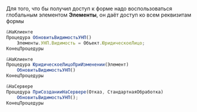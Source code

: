 
Для того, что бы получил доступ к форме надо воспользоваться глобальным элементом **Элементы**, он даёт доступ ко всем реквизитам формы

```js
&НаКлиенте
Процедура ОбновитьВидимостьУНП()
	Элементы.УНП.Видимость = Объект.ЮридическоеЛицо;
КонецПроцедуры

&НаКлиенте
Процедура ЮридическоеЛицоПриИзменении(Элемент)
	ОбновитьВидимостьУНП()
КонецПроцедуры

&НаСервере
Процедура ПриСозданииНаСервере(Отказ, СтандартнаяОбработка)
	ОбновитьВидимостьУНП();
КонецПроцедуры
```
